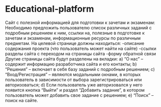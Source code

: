 # Educational-platform
Сайт с полезной информацией для подготовки к зачетам и экзаменам:
Необходимо предложить пользователю список различных заданий с подробным решением к ним, ссылки на, полезные в подготовке к зачетам и экзаменам, информационные ресурсы по различным предметам.
На целевой странице должны находиться:
-описание содержания проекта (что пользователь может найти на сайте)
-ссылки разделы сайта с переходом на страницы сайта
-форму обратной связи
Другие страницы сайта будут разделены на вкладки:
a)	“О нас” – содержит информацию разработчика сайта и его контакты;
b)	“Решения” – включает в себя базу заданий с подробным решением;
c)	“Вход/Регистрация” – являются модальными окнами, в которых пользователь в зависимости от выбора зарегистрироваться или авторизоваться;
d)	Если пользователь уже авторизовался у него появится кнопка “Выйти” и раздел “Добавить задание”, в котором пользователь может добавить свое задание с решением;
e)	“Поиск” – поиск на сайте.
